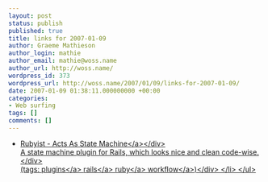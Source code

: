 ```yaml
---
layout: post
status: publish
published: true
title: links for 2007-01-09
author: Graeme Mathieson
author_login: mathie
author_email: mathie@woss.name
author_url: http://woss.name/
wordpress_id: 373
wordpress_url: http://woss.name/2007/01/09/links-for-2007-01-09/
date: 2007-01-09 01:38:11.000000000 +00:00
categories:
- Web surfing
tags: []
comments: []
---
```

<ul class="delicious">
	<li>
		<div class="delicious-link"><a href="http:&#47;&#47;lunchroom.lunchboxsoftware.com&#47;2006&#47;1&#47;21&#47;acts-as-state-machine">Rubyist - Acts As State Machine<&#47;a><&#47;div>
		<div class="delicious-extended">A state machine plugin for Rails, which looks nice and clean code-wise.<&#47;div>
		<div class="delicious-tags">(tags: <a href="http:&#47;&#47;del.icio.us&#47;mathie&#47;plugins">plugins<&#47;a> <a href="http:&#47;&#47;del.icio.us&#47;mathie&#47;rails">rails<&#47;a> <a href="http:&#47;&#47;del.icio.us&#47;mathie&#47;ruby">ruby<&#47;a> <a href="http:&#47;&#47;del.icio.us&#47;mathie&#47;workflow">workflow<&#47;a>)<&#47;div>
	<&#47;li>
<&#47;ul>
